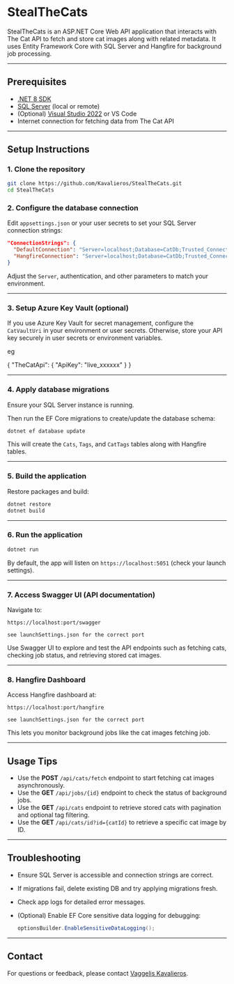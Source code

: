 
# StealTheCats

StealTheCats is an ASP.NET Core Web API application that interacts with The Cat API to fetch and store cat images along with related metadata. It uses Entity Framework Core with SQL Server and Hangfire for background job processing.

---

## Prerequisites

- [.NET 8 SDK](https://dotnet.microsoft.com/en-us/download/dotnet/8.0)
- [SQL Server](https://www.microsoft.com/en-us/sql-server) (local or remote)
- (Optional) [Visual Studio 2022](https://visualstudio.microsoft.com/) or VS Code
- Internet connection for fetching data from The Cat API

---

## Setup Instructions

### 1. Clone the repository

```bash
git clone https://github.com/Kavalieros/StealTheCats.git
cd StealTheCats
```

### 2. Configure the database connection

Edit `appsettings.json` or your user secrets to set your SQL Server connection strings:

```json
"ConnectionStrings": {
  "DefaultConnection": "Server=localhost;Database=CatDb;Trusted_Connection=True;TrustServerCertificate=True;",
  "HangfireConnection": "Server=localhost;Database=CatDb;Trusted_Connection=True;TrustServerCertificate=True;"
}
```

Adjust the `Server`, authentication, and other parameters to match your environment.

---

### 3. Setup Azure Key Vault (optional)

If you use Azure Key Vault for secret management, configure the `CatVaultUri` in your environment or user secrets. Otherwise, store your API key securely in user secrets or environment variables.

eg 

{
  "TheCatApi": {
    "ApiKey": "live_xxxxxx"
  }
}

---

### 4. Apply database migrations

Ensure your SQL Server instance is running.

Then run the EF Core migrations to create/update the database schema:

```bash
dotnet ef database update
```

This will create the `Cats`, `Tags`, and `CatTags` tables along with Hangfire tables.

---

### 5. Build the application

Restore packages and build:

```bash
dotnet restore
dotnet build
```

---

### 6. Run the application

```bash
dotnet run
```

By default, the app will listen on `https://localhost:5051` (check your launch settings).

---

### 7. Access Swagger UI (API documentation)

Navigate to:

```
https://localhost:port/swagger

see launchSettings.json for the correct port
```

Use Swagger UI to explore and test the API endpoints such as fetching cats, checking job status, and retrieving stored cat images.

---

### 8. Hangfire Dashboard

Access Hangfire dashboard at:

```
https://localhost:port/hangfire

see launchSettings.json for the correct port
```

This lets you monitor background jobs like the cat images fetching job.

---

## Usage Tips

- Use the **POST** `/api/cats/fetch` endpoint to start fetching cat images asynchronously.
- Use the **GET** `/api/jobs/{id}` endpoint to check the status of background jobs.
- Use the **GET** `/api/cats` endpoint to retrieve stored cats with pagination and optional tag filtering.
- Use the **GET** `/api/cats/id?id={catId}` to retrieve a specific cat image by ID.

---

## Troubleshooting

- Ensure SQL Server is accessible and connection strings are correct.
- If migrations fail, delete existing DB and try applying migrations fresh.
- Check app logs for detailed error messages.
- (Optional) Enable EF Core sensitive data logging for debugging:

  ```csharp
  optionsBuilder.EnableSensitiveDataLogging();
  ```

---

## Contact

For questions or feedback, please contact [Vaggelis Kavalieros](mailto:kavalieros.v@gmail.com).

